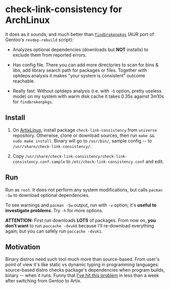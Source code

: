 # check-link-consistency for ArchLinux

It does as it sounds, and much better than [`findbrokenpkgs`](https://aur.archlinux.org/packages/findbrokenpkgs/) (AUR port of Gentoo's `revdep-rebuild` script):

* Analyzes optional dependencies (downloads but **NOT** installs) to exclude them from reported errors.

* Has config file. There you can add more directories to scan for bins & libs, add library search path for packages or files. Together with optdeps analysis it makes "your system is consistent" outcome reachable.

* Really fast. Without optdeps analysis (i.e. with `-O` option, pretty useless mode) on my system with warm disk cache it takes 0.35s against 3m10s for `findbrokenpkgs`.

## Install

1. On [ArtixLinux](https://artixlinux.org/), install package `check-link-consistency` from `universe` repository. Otherwise, clone or download sources, then run `make && sudo make install`. Binary will go to `/usr/bin/`, sample config -- to `/usr/share/check-link-consistency/`.

2. Copy `/usr/share/check-link-consistency/check-link-consistency.conf.sample` to `/etc/check-link-consistency.conf` and edit.

## Run

Run as `root`. It does not perform any system modifications, but calls `pacman -Sw` to download optional dependencies.

To see warnings and `pacman -Sw` output, run with `-v` option; it's **useful to investigate problems**. Try `-h` for more options.

**ATTENTION:** First run downloads **LOTS** of packages. From now on, **you don't want** to run `paccache -dvuk0` because I'll re-download everything again; but you can safely run `paccache -dvuk1`.

## Motivation

Binary distros need such tool much more than source-based. From user's point of view it's like static vs dynamic typing in programming languages: source-based distro checks package's dependencies when program builds, binary -- when it runs. Funny that [I've hit this problem](https://forum.artixlinux.org/index.php/topic,3331.msg21592.html#msg21592) in less than a week after switching from Gentoo to Artix.
